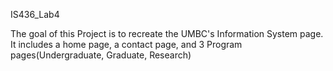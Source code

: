 IS436_Lab4

The goal of this Project is to recreate the UMBC's Information System page.
It includes a home page, a contact page, and 3 Program pages(Undergraduate, Graduate, Research)
